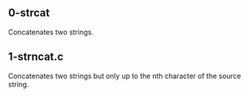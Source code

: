 ## 0-strcat
Concatenates two strings.
## 1-strncat.c
Concatenates two strings but only up to the nth character of the source string. 
